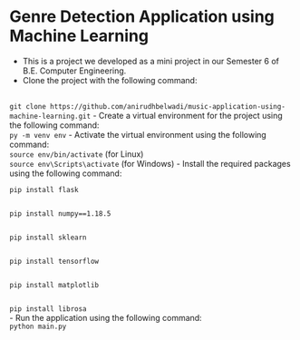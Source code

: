 # Genre Detection Application using Machine Learning

- This is a project we developed as a mini project in our Semester 6 of B.E. Computer Engineering.
- Clone the project with the following command:
<br>
<code>git clone https://github.com/anirudhbelwadi/music-application-using-machine-learning.git</code>
- Create a virtual environment for the project using the following command:
<br>
<code>py -m venv env</code>
- Activate the virtual environment using the following command:
<br>
<code>source env/bin/activate</code> (for Linux)
<br>
<code>source env\Scripts\activate</code> (for Windows)
- Install the required packages using the following command:
<br>
<code>
pip install flask
<br>
pip install numpy==1.18.5
<br>
pip install sklearn
<br>
pip install tensorflow
<br>
pip install matplotlib
<br>
pip install librosa
</code>
- Run the application using the following command:
<br>
<code>python main.py</code>